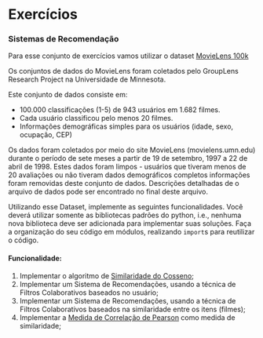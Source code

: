 # Exercícios





### Sistemas de Recomendação

Para esse conjunto de exercícios vamos utilizar o dataset [MovieLens 100k](https://grouplens.org/datasets/movielens/100k/)


Os conjuntos de dados do MovieLens foram coletados pelo GroupLens Research Project na Universidade de Minnesota.
 
Este conjunto de dados consiste em:
* 100.000 classificações (1-5) de 943 usuários em 1.682 filmes.
* Cada usuário classificou pelo menos 20 filmes.
* Informações demográficas simples para os usuários (idade, sexo, ocupação, CEP)

Os dados foram coletados por meio do site MovieLens (movielens.umn.edu) durante o período de sete meses a partir de 19 de setembro, 1997 a 22 de abril de 1998. Estes dados foram limpos - usuários que tiveram menos de 20 avaliações ou não tiveram dados demográficos completos informações foram removidas deste conjunto de dados. Descrições detalhadas de o arquivo de dados pode ser encontrado no final deste arquivo.

Utilizando esse Dataset, implemente as seguintes funcionalidades. Você deverá utilizar somente as bibliotecas padrões do python, i.e., nenhuma nova biblioteca deve ser adicionada para implementar suas soluções. Faça a organização do seu código em módulos, realizando `import`s para reutilizar o código.
#### Funcionalidade:
1. Implementar o algoritmo de [Similaridade do
   Cosseno](https://pt.wikipedia.org/wiki/Similaridade_por_cosseno);
1. Implementar um Sistema de Recomendações, usando a técnica de Filtros
   Colaborativos baseados no usuário;
1. Implementar um Sistema de Recomendações, usando a técnica de Filtros
   Colaborativos baseados na similaridade entre os itens (filmes);
1. Implementar a [Medida de Correlação de
   Pearson](https://pt.wikipedia.org/wiki/Coeficiente_de_correla%C3%A7%C3%A3o_de_Pearson)
   como medida de similaridade;
